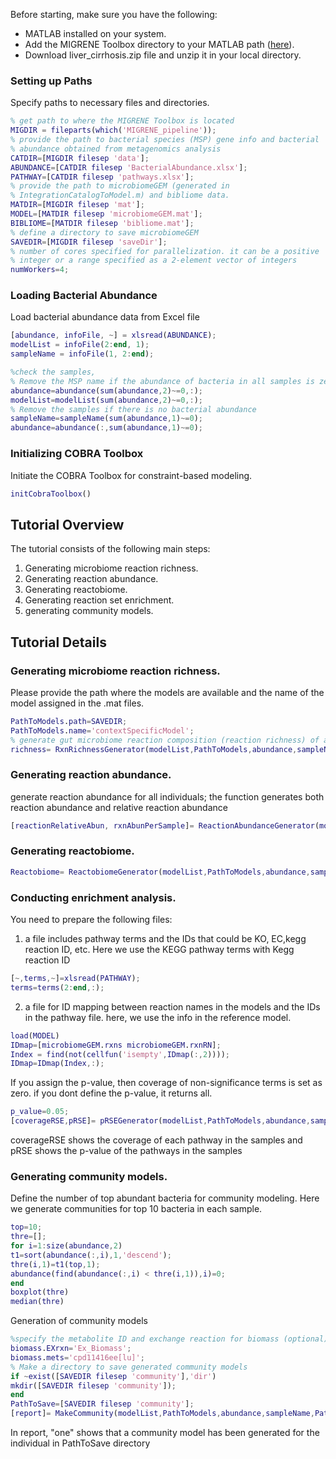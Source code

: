 Before starting, make sure you have the following:

- MATLAB installed on your system.
- Add the MIGRENE Toolbox directory to your MATLAB path ([here](https://github.com/sysbiomelab/MIGRENE/blob/master/README.md?plain=1#L5)).
- Download liver_cirrhosis.zip file and unzip it in your local directory.

### Setting up Paths

 Specify paths to necessary files and directories.
 
 ```matlab
% get path to where the MIGRENE Toolbox is located
MIGDIR = fileparts(which('MIGRENE_pipeline'));
% provide the path to bacterial species (MSP) gene info and bacterial
% abundance obtained from metagenomics analysis
CATDIR=[MIGDIR filesep 'data'];
ABUNDANCE=[CATDIR filesep 'BacterialAbundance.xlsx'];
PATHWAY=[CATDIR filesep 'pathways.xlsx'];
% provide the path to microbiomeGEM (generated in
% IntegrationCatalogToModel.m) and bibliome data.
MATDIR=[MIGDIR filesep 'mat'];
MODEL=[MATDIR filesep 'microbiomeGEM.mat'];
BIBLIOME=[MATDIR filesep 'bibliome.mat'];
% define a directory to save microbiomeGEM
SAVEDIR=[MIGDIR filesep 'saveDir'];
% number of cores specified for parallelization. it can be a positive
% integer or a range specified as a 2-element vector of integers
numWorkers=4;
```

### Loading Bacterial Abundance

Load bacterial abundance data from Excel file

```matlab
[abundance, infoFile, ~] = xlsread(ABUNDANCE);
modelList = infoFile(2:end, 1);
sampleName = infoFile(1, 2:end);

%check the samples,
% Remove the MSP name if the abundance of bacteria in all samples is zero
abundance=abundance(sum(abundance,2)~=0,:);
modelList=modelList(sum(abundance,2)~=0,:);
% Remove the samples if there is no bacterial abundance
sampleName=sampleName(sum(abundance,1)~=0);
abundance=abundance(:,sum(abundance,1)~=0);
```


### Initializing COBRA Toolbox
Initiate the COBRA Toolbox for constraint-based modeling.

```matlab
initCobraToolbox()
 ```
 
## Tutorial Overview

The tutorial consists of the following main steps:
1. Generating microbiome reaction richness.
2. Generating reaction abundance.
3. Generating reactobiome.
4. Generating reaction set enrichment.
5. generating community models.

## Tutorial Details
### Generating microbiome reaction richness.

Please provide the path where the models are available and the name of the model assigned in the .mat files.

```matlab
PathToModels.path=SAVEDIR;
PathToModels.name='contextSpecificModel';
% generate gut microbiome reaction composition (reaction richness) of all individuals 
richness= RxnRichnessGenerator(modelList,PathToModels,abundance,sampleName);

```

### Generating reaction abundance.

generate reaction abundance for all individuals; the function generates both reaction abundance and relative reaction abundance

```matlab
[reactionRelativeAbun, rxnAbunPerSample]= ReactionAbundanceGenerator(modelList,PathToModels,abundance,sampleName);
```

### Generating reactobiome.

```matlab
Reactobiome= ReactobiomeGenerator(modelList,PathToModels,abundance,sampleName);
```

### Conducting enrichment analysis.

You need to prepare the following files:

1) a file includes pathway terms and the IDs that could be KO, EC,kegg reaction ID, etc. Here we use the KEGG pathway terms with Kegg reaction ID

```matlab
[~,terms,~]=xlsread(PATHWAY);
terms=terms(2:end,:);
```

2) a file for ID mapping between reaction names in the models and the IDs in the pathway file. here, we use the info in the reference model. 

```matlab
load(MODEL)
IDmap=[microbiomeGEM.rxns microbiomeGEM.rxnRN];
Index = find(not(cellfun('isempty',IDmap(:,2))));
IDmap=IDmap(Index,:);
```

If you assign the p-value, then coverage of non-significance terms is set as zero. if you dont define the p-value, it returns all. 

```matlab
p_value=0.05;
[coverageRSE,pRSE]= pRSEGenerator(modelList,PathToModels,abundance,sampleName,IDmap,terms,p_value);
```

coverageRSE shows the coverage of each pathway in the samples and pRSE shows the p-value of the pathways in the samples

### Generating community models.

Define the number of top abundant bacteria for community modeling. Here we generate communities for top 10 bacteria in each sample.

```matlab
top=10;
thre=[];
for i=1:size(abundance,2)
t1=sort(abundance(:,i),1,'descend');
thre(i,1)=t1(top,1);
abundance(find(abundance(:,i) < thre(i,1)),i)=0;
end
boxplot(thre)
median(thre)
```

Generation of community models

```matlab
%specify the metabolite ID and exchange reaction for biomass (optional)
biomass.EXrxn='Ex_Biomass';
biomass.mets='cpd11416ee[lu]';
% Make a directory to save generated community models
if ~exist([SAVEDIR filesep 'community'],'dir')
mkdir([SAVEDIR filesep 'community']);
end
PathToSave=[SAVEDIR filesep 'community'];
[report]= MakeCommunity(modelList,PathToModels,abundance,sampleName,PathToSave,biomass);
```

In report, "one" shows that a community model has been generated for the individual in PathToSave directory
